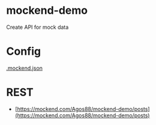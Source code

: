 # mockend-demo
Create API for mock data

# Config
[.mockend.json](https://github.com/mockend/demo/blob/main/.mockend.json "Link")

# REST
- [https://mockend.com/Agos88/mockend-demo/posts](https://mockend.com/Agos88/mockend-demo/posts)
